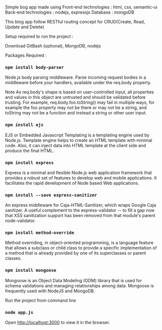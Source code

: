 Simple bog app made using
Front-end technologies : html, css, semantic-ui 
Back-end technologies  : nodejs, expressjs
Database               : mongoDB

This blog app follow RESTful routing concept
for CRUD(Create, Read, Update and Delete)

Setup required to run the project :

Download GitBash (optional), MongoDB, nodejs

Packages Required :

### `npm install body-parser`

Node.js body parsing middleware. Parse incoming request bodies in a middleware before your handlers, 
available under the req.body property.

Note As req.body's shape is based on user-controlled input, all properties and values in this object are untrusted and 
should be validated before trusting. For example, req.body.foo.toString() may fail in multiple ways, for example the foo 
property may not be there or may not be a string, and toString may not be a function and instead a string or other user input.

### `npm install ejs`

EJS or Embedded Javascript Templating is a templating engine used by Node.js. Template engine helps to create an HTML template 
with minimal code. Also, it can inject data into HTML template at the client side and produce the final HTML.

### `npm install express`

Express is a minimal and flexible Node.js web application framework that provides a robust set of features to develop web and 
mobile applications. It facilitates the rapid development of Node based Web applications.

### `npm install --save express-sanitizer`

An express middleware for Caja-HTML-Sanitizer, which wraps Google Caja sanitizer. A useful complement to the express-validator -- to 
fill a gap now that XSS sanitization support has been removed from that module's parent node-validator.

### `npm install method-override`

Method overriding, in object-oriented programming, is a language feature that allows a subclass or child class to provide a 
specific implementation of a method that is already provided by one of its superclasses or parent classes. 

### `npm install mongoose`

Mongoose is an Object Data Modeling (ODM) library that is used for schema validations and managing relationships among data. 
Mongoose is frequently used with NodeJS and MongoDB. 

Run the project from command line

### `node app.js`

Open [http://localhost:3000](http://localhost:3000) to view it in the browser.
